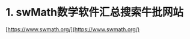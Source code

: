 # 1. swMath数学软件汇总搜索牛批网站





[https://www.swmath.org/](https://www.swmath.org/)























